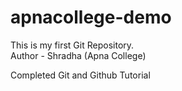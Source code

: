 # apnacollege-demo

This is my first Git Repository.
<br>
Author - Shradha (Apna College)

<p>Completed Git and Github Tutorial</p>
